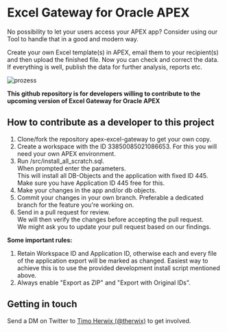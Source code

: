 # Excel Gateway for Oracle APEX

No possibility to let your users access your APEX app? Consider using our Tool to handle that in a good and modern way.

Create your own Excel template(s) in APEX, email them to your recipient(s) and then upload the finished file.
Now you can check and correct the data. If everything is well, publish the data for further analysis, reports etc.


![prozess](https://i.ibb.co/XDkJ8hy/prozess.jpg)



**This github repository is for developers willing to contribute to the upcoming version of Excel Gateway for Oracle APEX**

## How to contribute as a developer to this project

1. Clone/fork the repository apex-excel-gateway to get your own copy.
2. Create a workspace with the ID 33850085021086653. For this you will
    need your own APEX environment.
3. Run /src/install_all_scratch.sql.    
    When prompted enter the parameters.    
    This will install all DB-Objects and the application with fixed ID
    445.    
    Make sure you have Application ID 445 free for this.
4. Make your changes in the app and/or db objects.
5. Commit your changes in your own branch.
    Preferable a dedicated branch for the feature you're working on.
6. Send in a pull request for review.    
    We will then verify the changes before accepting the pull request.    
    We might ask you to update your pull request based on our findings.

**Some important rules:**
1. Retain Workspace ID and Application ID, otherwise each and every file of the application export will be marked as changed.
Easiest way to achieve this is to use the provided development install script mentioned above.
2. Always enable "Export as ZIP" and "Export with Original IDs".

## Getting in touch

Send a DM on Twitter to [Timo Herwix (@therwix)](https://twitter.com/THerwix/) to get involved.
